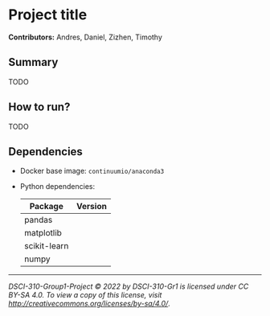 # Project title

**Contributors:** Andres, Daniel, Zizhen, Timothy





## Summary

TODO



## How to run?

TODO



## Dependencies

- Docker base image: `continuumio/anaconda3`

- Python dependencies:

  | Package      | Version |
  | ------------ | ------- |
  | pandas       |         |
  | matplotlib   |         |
  | scikit-learn |         |
  | numpy        |         |

  





---

*DSCI-310-Group1-Project © 2022 by DSCI-310-Gr1 is licensed under CC BY-SA 4.0. To view a copy of this license, visit http://creativecommons.org/licenses/by-sa/4.0/*.
